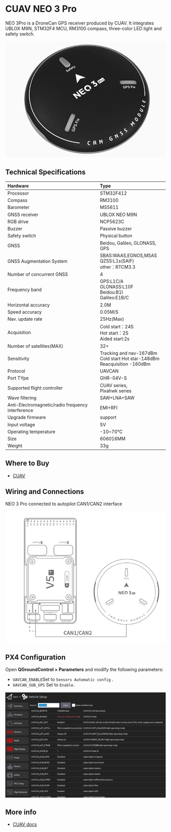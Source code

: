 # CUAV NEO 3 Pro

<Badge type="tip" text="PX4 v1.13" />

NEO 3Pro is a DroneCan GPS receiver produced by CUAV.
It integrates UBLOX M9N, STM32F4 MCU, RM3100 compass, three-color LED light and safety switch.

![Hero image of Neo3 Pro GPS](../../assets/hardware/gps/cuav_gps_neo3/neo_3pro.jpg)

## Technical Specifications

| Hardware                                          | Type                                                                           |
| :------------------------------------------------ | :----------------------------------------------------------------------------- |
| Processor                                         | STM32F412                                                                      |
| Compass                                           | RM3100                                                                         |
| Barometer                                         | MS5611                                                                         |
| GNSS receiver                                     | UBLOX NEO M9N                                                                  |
| RGB drive                                         | NCP5623C                                                                       |
| Buzzer                                            | Passive buzzer                                                                 |
| Safety switch                                     | Physical button                                                                |
| GNSS                                              | Beidou, Galileo, GLONASS, GPS                                                  |
| GNSS Augmentation System                          | SBAS:WAAS,EGNOS,MSAS<br>QZSS:L1s(SAIF)<br>other：RTCM3.3                       |
| Number of concurrent GNSS                         | 4                                                                              |
| Frequency band                                    | GPS:L1C/A<br>GLONASS:L10F<br>Beidou:B1I<br>Galileo:E1B/C                       |
| Horizontal accuracy                               | 2.0M                                                                           |
| Speed accuracy                                    | 0.05M/S                                                                        |
| Nav. update rate                                  | 25Hz(Max)                                                                      |
| Acquisition                                       | Cold start：24S<br>Hot start：2S<br>Aided start:2s                             |
| Number of satellites(MAX)                         | 32+                                                                            |
| Sensitivity                                       | Tracking and nav-167dBm<br>Cold start Hot star-148dBm<br>Reacquisition -160dBm |
| Protocol                                          | UAVCAN                                                                         |
| Port TYpe                                         | GHR-04V-S                                                                      |
| Supported flight controller                       | CUAV series,<br>Pixahwk series                                                 |
| Wave filtering                                    | SAW+LNA+SAW                                                                    |
| Anti-Electromagnetic/radio frequency interference | EMI+RFI                                                                        |
| Upgrade firmware                                  | support                                                                        |
| Input voltage                                     | 5V                                                                             |
| Operating temperature                             | -10~70℃                                                                        |
| Size                                              | 60*60*16MM                                                                     |
| Weight                                            | 33g                                                                            |

## Where to Buy

- [CUAV](https://cuav.en.alibaba.com/product/1600165544920-820872629/Free_shipping_CUAV_Neo_3_pro_drone_UAVCAN_GNSS_processor_STM32F412_autopilot_ublox_M9N_positioning_RM3100_compass_uav_gps_module.html?spm=a2700.shop_oth.74.2.636e28725EvVHb)

## Wiring and Connections

NEO 3 Pro connected to autopilot CAN1/CAN2 interface

![NEO 3 Pro connected to autopilot CAN1/CAN2 interface](../../assets/hardware/gps/cuav_gps_neo3/neo_3pro_connect.png)

## PX4 Configuration

Open **QGroundControl > Parameters** and modify the following parameters:

- `UAVCAN_ENABLE`Set to `Sensors Automatic config` .
- `UAVCAN_SUB_GPS` Set to `Enable`.

![QGC Full Parameter screen showing DroneCan (UAVCAN) parameters](../../assets/hardware/gps/cuav_gps_neo3/px4_can.jpg)

## More info

- [CUAV docs](https://doc.cuav.net/gps/neo-series-gnss/en/neo-3-pro.html)
